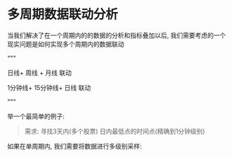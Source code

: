 # 多周期数据联动分析


当我们解决了在一个周期内的的数据的分析和指标叠加以后, 我们需要考虑的一个现实问题是如何实现多个周期内的数据联动

"""

日线+ 周线 + 月线 联动

1分钟线+ 15分钟线+ 日线 联动

"""


举一个最简单的例子:

> 需求: 寻找3天内(多个股票) 日内最低点的时间点(精确到1分钟级别)


如果在单周期内, 我们需要将数据进行多级别采样:
